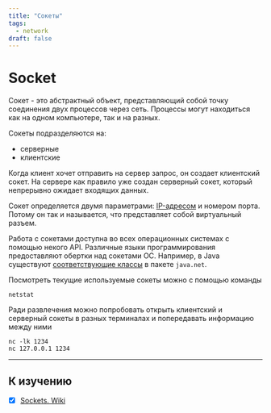 ```yaml
---
title: "Сокеты"
tags:
  - network
draft: false
---
```


# Socket

Сокет - это абстрактный объект, представляющий собой точку соединения двух процессов через сеть.
Процессы могут находиться как на одном компьютере, так и на разных.

Сокеты подразделяются на:
- серверные
- клиентские

Когда клиент хочет отправить на сервер запрос, он создает клиентский сокет.
На сервере как правило уже создан серверный сокет, который непрерывно ожидает входящих данных.

Сокет определяется двумя параметрами: [IP-адресом](./ip_address.md) и номером порта.
Потому он так и называется, что представляет собой виртуальный разъем.

Работа с сокетами доступна во всех операционных системах с помощью некого API.
Различные языки программирования предоставляют обертки над сокетами ОС.
Например, в Java существуют [соответствующие классы](../java/socket.md) в пакете `java.net`.

Посмотреть текущие используемые сокеты можно с помощью команды
```shell
netstat
```

Ради развлечения можно попробовать открыть клиентский и серверный сокеты в разных терминалах и попередавать информацию между ними
```shell
nc -lk 1234
nc 127.0.0.1 1234
```


---
## К изучению

- [X] [Sockets. Wiki](https://en.wikipedia.org/wiki/Network_socket)